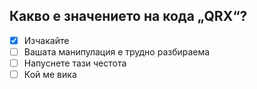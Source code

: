 ## Какво е значението на кода „QRX“?

<!-- Верният отговор е отбелязан с [X] -->

- [X] Изчакайте
- [ ] Вашата манипулация е трудно разбираема
- [ ] Напуснете тази честота
- [ ] Кой ме вика
